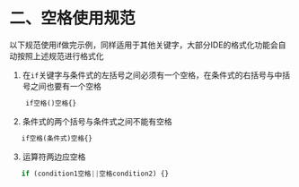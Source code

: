 # 二、空格使用规范

以下规范使用if做完示例，同样适用于其他关键字，大部分IDE的格式化功能会自动按照上述规范进行格式化

1. 在`if`关键字与条件式的左括号之间必须有一个空格，在条件式的右括号与中括号之间也要有一个空格

```php
    if空格()空格{}
```
    
2. 条件式的两个括号与条件式之间不能有空格

```php
   if空格(条件式)空格{}
```
3. 运算符两边应空格
```php
   if (condition1空格||空格condition2) {}
```    
